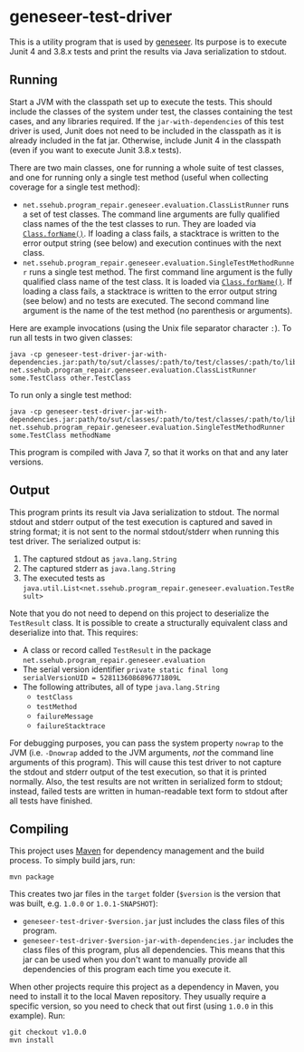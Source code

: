 # geneseer-test-driver

This is a utility program that is used by [geneseer](https://github.com/adam-sse/geneseer). Its purpose is to execute
Junit 4 and 3.8.x tests and print the results via Java serialization to stdout.

## Running

Start a JVM with the classpath set up to execute the tests. This should include the classes of the system under test,
the classes containing the test cases, and any libraries required. If the `jar-with-dependencies` of this test driver is
used, Junit does not need to be included in the classpath as it is already included in the fat jar. Otherwise, include
Junit 4 in the classpath (even if you want to execute Junit 3.8.x tests).

There are two main classes, one for running a whole suite of test classes, and one for running only a single test
method (useful when collecting coverage for a single test method):

* `net.ssehub.program_repair.geneseer.evaluation.ClassListRunner` runs a set of test classes. The command line arguments
are fully qualified class names of the the test classes to run. They are loaded via
[`Class.forName()`](https://docs.oracle.com/javase/7/docs/api/java/lang/Class.html#forName%28java.lang.String%29). If
loading a class fails, a stacktrace is written to the error output string (see below) and execution continues with the
next class.
* `net.ssehub.program_repair.geneseer.evaluation.SingleTestMethodRunner` runs a single test method. The first command
line argument is the fully qualified class name of the test class. It is loaded via
[`Class.forName()`](https://docs.oracle.com/javase/7/docs/api/java/lang/Class.html#forName%28java.lang.String%29). If
loading a class fails, a stacktrace is written to the error output string (see below) and no tests are executed. The
second command line argument is the name of the test method (no parenthesis or arguments). 

Here are example invocations (using the Unix file separator character `:`). To run all tests in two given classes:
```
java -cp geneseer-test-driver-jar-with-dependencies.jar:path/to/sut/classes/:path/to/test/classes/:path/to/lib.jar net.ssehub.program_repair.geneseer.evaluation.ClassListRunner some.TestClass other.TestClass
```
To run only a single test method:
```
java -cp geneseer-test-driver-jar-with-dependencies.jar:path/to/sut/classes/:path/to/test/classes/:path/to/lib.jar net.ssehub.program_repair.geneseer.evaluation.SingleTestMethodRunner some.TestClass methodName
```

This program is compiled with Java 7, so that it works on that and any later versions.

## Output

This program prints its result via Java serialization to stdout. The normal stdout and stderr output of the test
execution is captured and saved in string format; it is not sent to the normal stdout/stderr when running this test
driver. The serialized output is:

1. The captured stdout as `java.lang.String`
2. The captured stderr as `java.lang.String`
3. The executed tests as `java.util.List<net.ssehub.program_repair.geneseer.evaluation.TestResult>`

Note that you do not need to depend on this project to deserialize the `TestResult` class. It is possible to create a
structurally equivalent class and deserialize into that. This requires:

* A class or record called `TestResult` in the package `net.ssehub.program_repair.geneseer.evaluation`
* The serial version identifier `private static final long serialVersionUID = 5281136086896771809L`
* The following attributes, all of type `java.lang.String`
    * `testClass`
    * `testMethod`
    * `failureMessage`
    * `failureStacktrace`

For debugging purposes, you can pass the system property `nowrap` to the JVM (i.e. `-Dnowrap` added to the JVM
arguments, *not* the command line arguments of this program). This will cause this test driver to not capture the stdout
and stderr output of the test execution, so that it is printed normally. Also, the test results are not written in
serialized form to stdout; instead, failed tests are written in human-readable text form to stdout after all tests have
finished.

## Compiling

This project uses [Maven](https://maven.apache.org/) for dependency management and the build process. To simply build
jars, run:
```
mvn package
```

This creates two jar files in the `target` folder (`$version` is the version that was built, e.g. `1.0.0`
or `1.0.1-SNAPSHOT`):

* `geneseer-test-driver-$version.jar` just includes the class files of this program.
* `geneseer-test-driver-$version-jar-with-dependencies.jar` includes the class files of this program, plus all
dependencies. This means that this jar can be used when you don't want to manually provide all dependencies of this
program each time you execute it.

When other projects require this project as a dependency in Maven, you need to install it to the local Maven repository.
They usually require a specific version, so you need to check that out first (using `1.0.0` in this example). Run:
```
git checkout v1.0.0
mvn install
``` 
